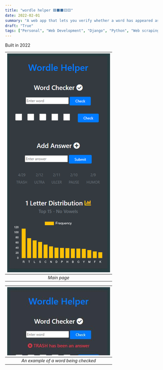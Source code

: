 ```yaml
---
title: "wordle helper 🟩⬛⬛🟨🟨"
date: 2022-02-01
summary: "A web app that lets you verify whether a word has appeared as a Wordle answer and displays letter frequency distributions for each of the five positions in Wordle words."
draft: "True"
tags: ["Personal", "Web Development", "Django", "Python", "Web scraping"]
---
```


Built in 2022

| ![main page](wordle-helper.png) |
| :--: |
| *Main page* |

| ![example of a word being checked](word-checker.jpg) |
| :--: |
| *An example of a word being checked* |